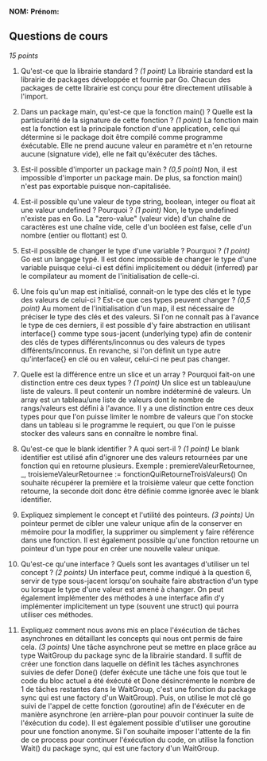 **NOM:** 
**Prénom:** 

## Questions de cours
*15 points*

01. Qu'est-ce que la librairie standard ? *(1 point)*
La librairie standard est la librairie de packages développée et fournie par Go. Chacun des packages de cette librairie est conçu pour être directement utilisable à l'import.


02. Dans un package main, qu'est-ce que la fonction main() ? Quelle est la
    particularité de la signature de cette fonction ? *(1 point)*
La fonction main est la fonction est la principale fonction d'une application, celle qui détermine si le package doit être compilé comme programme éxécutable. Elle ne prend aucune valeur en paramètre et n'en retourne aucune (signature vide), elle ne fait qu'éxécuter des tâches.


03. Est-il possible d'importer un package main ? *(0,5 point)*
Non, il est impossible d'importer un package main. De plus, sa fonction main() n'est pas exportable puisque non-capitalisée.


04. Est-il possible qu'une valeur de type string, boolean, integer ou float ait
    une valeur undefined ? Pourquoi ? *(1 point)* 
Non, le type undefined n'existe pas en Go. La "zero-value" (valeur vide) d'un chaîne de caractères est une chaîne vide, celle d'un booléen est false, celle d'un nombre (entier ou flottant) est 0.


05. Est-il possible de changer le type d'une variable ? Pourquoi ? *(1 point)*
Go est un langage typé. Il est donc impossible de changer le type d'une variable puisque celui-ci est défini implicitement ou déduit (inferred) par le compilateur au moment de l'initialisation de celle-ci.


06. Une fois qu'un map est initialisé, connait-on le type des clés et le type des
    valeurs de celui-ci ? Est-ce que ces types peuvent changer ? *(0,5 point)*
Au moment de l'initialisation d'un map, il est nécessaire de préciser le type des clés et des valeurs. Si l'on ne connaît pas à l'avance le type de ces derniers, il est possible d'y faire abstraction en utilisant interface{} comme type sous-jacent (underlying type) afin de contenir des clés de types différents/inconnus ou des valeurs de types différents/inconnus. En revanche, si l'on définit un type autre qu'interface{} en clé ou en valeur, celui-ci ne peut pas changer.


07. Quelle est la différence entre un slice et un array ? Pourquoi fait-on une
    distinction entre ces deux types ? *(1 point)*
Un slice est un tableau/une liste de valeurs. Il peut contenir un nombre indéterminé de valeurs. Un array est un tableau/une liste de valeurs dont le nombre de rangs/valeurs est défini à l'avance. Il y a une distinction entre ces deux types pour que l'on puisse limiter le nombre de valeurs que l'on stocke dans un tableau si le programme le requiert, ou que l'on le puisse stocker des valeurs sans en connaître le nombre final.


08. Qu'est-ce que le blank identifier ? A quoi sert-il ? *(1 point)*
Le blank identifier est utilisé afin d'ignorer une des valeurs retournées par une fonction qui en retourne plusieurs. Exemple : 
premiereValeurRetournee, _, troisiemeValeurRetournee := fonctionQuiRetourneTroisValeurs()
On souhaite récupérer la première et la troisième valeur que cette fonction retourne, la seconde doit donc être définie comme ignorée avec le blank identifier.


09. Expliquez simplement le concept et l'utilité des pointeurs. *(3 points)*
Un pointeur permet de cibler une valeur unique afin de la conserver en mémoire pour la modifier, la supprimer ou simplement y faire référence dans une fonction. Il est également possible qu'une fonction retourne un pointeur d'un type pour en créer une nouvelle valeur unique.


10. Qu'est-ce qu'une interface ? Quels sont les avantages d'utiliser un tel
    concept ? *(2 points)*
Un interface peut, comme indiqué à la question 6, servir de type sous-jacent lorsqu'on souhaite faire abstraction d'un type ou lorsque le type d'une valeur est amené à changer.
On peut également implémenter des méthodes à une interface afin d'y implémenter implicitement un type (souvent une struct) qui pourra utiliser ces méthodes.


11. Expliquez comment nous avons mis en place l'éxécution de tâches asynchrones
    en détaillant les concepts qui nous ont permis de faire cela. *(3 points)*
Une tâche asynchrone peut se mettre en place grâce au type WaitGroup du package sync de la librairie standard. Il suffit de créer une fonction dans laquelle on définit les tâches asynchrones suivies de defer Done() (defer éxécute une tâche une fois que tout le code du bloc actuel a été éxécuté et Done désincrémente le nombre de 1 de tâches restantes dans le WaitGroup, c'est une fonction du package sync qui est une factory d'un WaitGroup). Puis, on utilise le mot clé go suivi de l'appel de cette fonction (goroutine) afin de l'éxécuter en de manière asynchrone (en arrière-plan pour pouvoir continuer la suite de l'éxécution du code). Il est également possible d'utiliser une goroutine pour une fonction anonyme. Si l'on souhaite imposer l'attente de la fin de ce process pour continuer l'éxécution du code, on utilise la fonction Wait() du package sync, qui est une factory d'un WaitGroup.
